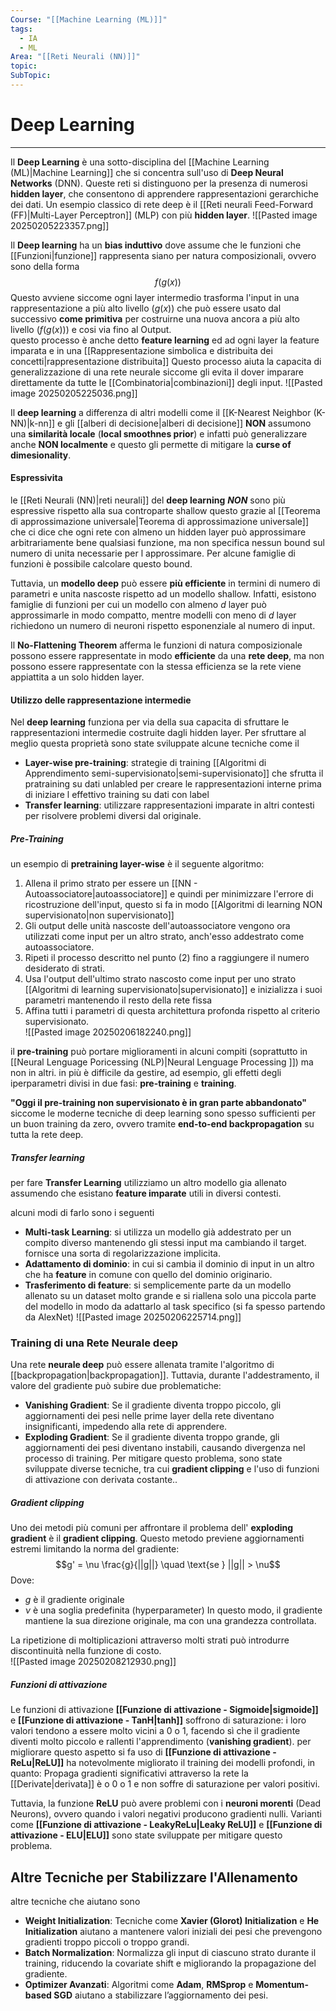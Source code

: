 ```yaml
---
Course: "[[Machine Learning (ML)]]"
tags:
  - IA
  - ML
Area: "[[Reti Neurali (NN)]]"
topic: 
SubTopic:
---
```

# Deep Learning
---
Il **Deep Learning** è una sotto-disciplina del [[Machine Learning (ML)|Machine Learning]] che si concentra sull'uso di __Deep Neural Networks__ (DNN). Queste reti si distinguono per la presenza di numerosi __hidden layer__, che consentono di apprendere rappresentazioni gerarchiche dei dati.
Un esempio classico di rete deep è il [[Reti neurali Feed-Forward (FF)|Multi-Layer Perceptron]] (MLP) con più __hidden layer__. 
![[Pasted image 20250205223357.png]]

Il __Deep learning__ ha un __bias induttivo__ dove assume che le funzioni che  [[Funzioni|funzione]] rappresenta siano per natura composizionali, ovvero sono della forma $$f(g(x))$$Questo avviene siccome ogni layer intermedio trasforma l'input in una rappresentazione a più alto livello ($g(x)$) che può essere usato dal successivo __come primitiva__ per costruirne una nuova ancora a più alto livello ($f(g(x))$) e cosi via fino al Output.  
questo processo è anche detto  __feature learning__ ed ad ogni layer la feature imparata e in una [[Rappresentazione simbolica e distribuita dei concetti|rappresentazione distribuita]]
Questo processo aiuta la capacita di generalizzazione di una rete neurale siccome gli evita il dover imparare direttamente da tutte le [[Combinatoria|combinazioni]] degli input. 
![[Pasted image 20250205225036.png]]


Il __deep learning__ a differenza di altri modelli come il [[K-Nearest Neighbor (K-NN)|k-nn]] e gli [[alberi di decisione|alberi di decisione]]  __NON__ assumono una __similarità locale__ (__local smoothnes prior__) e infatti può generalizzare anche __NON localmente__ e questo gli permette  di mitigare la __curse of dimesionality__. 


#### Espressivita
le [[Reti Neurali (NN)|reti neurali]] del __deep learning__ *__NON__* sono più espressive rispetto alla sua controparte shallow questo grazie al [[Teorema di approssimazione universale|Teorema di approssimazione universale]] che ci dice che ogni rete con almeno un hidden layer può approssimare arbitrariamente bene qualsiasi funzione, ma non specifica nessun bound sul numero di unita necessarie per l approssimare. 
Per alcune famiglie di funzioni è possibile calcolare questo bound. 

Tuttavia, un __modello deep__ può essere __più efficiente__ in termini di numero di parametri e unita nascoste rispetto ad un modello shallow. Infatti, esistono famiglie di funzioni per cui un modello con almeno $d$ layer può approssimarle in modo compatto, mentre modelli con meno di $d$ layer richiedono un numero  di neuroni rispetto esponenziale al numero di input.

Il **No-Flattening Theorem** afferma le funzioni di natura composizionale possono essere rappresentate in modo __efficiente__ da una __rete deep__, ma non possono essere rappresentate con la stessa efficienza se la rete viene appiattita a un solo hidden layer. 




#### Utilizzo delle rappresentazione intermedie
Nel __deep learning__ funziona per via della sua capacita di sfruttare le rappresentazioni intermedie costruite dagli hidden layer.
Per sfruttare al meglio questa proprietà sono state sviluppate alcune tecniche come il 
- __Layer-wise pre-training__:  strategie di training [[Algoritmi di Apprendimento semi-supervisionato|semi-supervisionato]] che sfrutta il pratraining su dati unlabled per creare le rappresentazioni interne prima di iniziare l effettivo training su dati con label
- __Transfer learning__: utilizzare rappresentazioni imparate in altri contesti per risolvere problemi diversi dal originale.

##### Pre-Training
un esempio di __pretraining layer-wise__ è il seguente algoritmo:
1. Allena il primo strato per essere un [[NN - Autoassociatore|autoassociatore]] e quindi per minimizzare l'errore di ricostruzione dell'input, questo si fa in modo [[Algoritmi di learning NON supervisionato|non supervisionato]] 
2. Gli output delle unità nascoste dell'autoassociatore vengono ora utilizzati come input per un altro strato, anch'esso addestrato come autoassociatore.  
3. Ripeti il processo descritto nel punto (2) fino a raggiungere il numero desiderato di strati. 
4. Usa l'output dell'ultimo strato nascosto come input per uno strato [[Algoritmi di learning supervisionato|supervisionato]] e inizializza i suoi parametri mantenendo il resto della rete fissa
5. Affina tutti i parametri di questa architettura profonda rispetto al criterio supervisionato.  
![[Pasted image 20250206182240.png]]

il  __pre-training__ può portare miglioramenti in alcuni compiti (soprattutto in [[Neural Lenguage Poricessing (NLP)|Neural Lenguage Processing ]]) ma non in altri. in più è difficile da gestire, ad esempio, gli effetti degli iperparametri divisi in due fasi: __pre-training__ e __training__.  

**"Oggi il pre-training non supervisionato è in gran parte abbandonato"** siccome le moderne tecniche di deep learning sono spesso sufficienti per un buon training da zero, ovvero tramite **end-to-end backpropagation** su tutta la rete deep.  

##### Transfer learning
per fare __Transfer Learning__ utilizziamo un altro modello gia allenato assumendo che esistano __feature imparate__ utili in diversi contesti.

alcuni modi di farlo sono i seguenti
- __Multi-task Learning__: si utilizza un modello già addestrato per un compito diverso mantenendo gli stessi input ma cambiando il target. fornisce una sorta di regolarizzazione implicita. 
- __Adattamento di dominio__:  in cui si cambia il dominio di input in un altro che ha __feature__ in comune con quello del dominio originario.
- __Trasferimento di feature__: si semplicemente parte da un modello allenato su un dataset molto grande e si riallena solo una piccola parte del modello in modo da adattarlo al task specifico (si fa spesso partendo da AlexNet) ![[Pasted image 20250206225714.png]]




### Training di una Rete Neurale deep
Una rete **neurale deep** può essere allenata tramite l'algoritmo di [[backpropagation|backpropagation]]. Tuttavia, durante l'addestramento, il valore del gradiente può subire due problematiche:
- **Vanishing Gradient**: Se il gradiente diventa troppo piccolo, gli aggiornamenti dei pesi nelle prime layer della rete diventano insignificanti, impedendo alla rete di apprendere.
- **Exploding Gradient**: Se il gradiente diventa troppo grande, gli aggiornamenti dei pesi diventano instabili, causando divergenza nel processo di training.
Per mitigare questo problema, sono state sviluppate diverse tecniche, tra cui **gradient clipping** e l'uso di funzioni di attivazione con derivata costante..

##### Gradient clipping
Uno dei metodi più comuni per affrontare il problema dell' __exploding gradient__ è il __gradient clipping__. Questo metodo previene aggiornamenti estremi limitando la norma del gradiente: $$g' = \nu \frac{g}{||g||} \quad \text{se } ||g|| > \nu$$Dove:
- $g$ è il gradiente originale
- $\nu$ è una soglia predefinita (hyperparameter) In questo modo, il gradiente mantiene la sua direzione originale, ma con una grandezza controllata.

La ripetizione di moltiplicazioni attraverso molti strati può introdurre discontinuità nella funzione di costo.   
![[Pasted image 20250208212930.png]]


##### Funzioni di attivazione
Le funzioni di attivazione __[[Funzione di attivazione - Sigmoide|sigmoide]]__ e __[[Funzione di attivazione - TanH|tanh]]__ soffrono di saturazione: i loro valori tendono a essere molto vicini a $0$ o $1$, facendo sì che il gradiente diventi molto piccolo e rallenti l'apprendimento (__vanishing gradient__).
per migliorare questo aspetto si fa uso di __[[Funzione di attivazione - ReLu|ReLU]]__ ha notevolmente migliorato il training dei modelli profondi, in quanto: Propaga gradienti significativi attraverso la rete la [[Derivate|derivata]] è o $0$ o $1$ e non soffre di saturazione per valori positivi.

Tuttavia, la funzione __ReLU__ può avere problemi con i **neuroni morenti** (Dead Neurons), ovvero quando i valori negativi producono gradienti nulli. Varianti come __[[Funzione di attivazione - LeakyReLu|Leaky ReLU]]__ e __[[Funzione di attivazione - ELU|ELU]]__ sono state sviluppate per mitigare questo problema.


## Altre Tecniche per Stabilizzare l'Allenamento

altre tecniche che aiutano sono
- **Weight Initialization**: Tecniche come **Xavier (Glorot) Initialization** e **He Initialization** aiutano a mantenere valori iniziali dei pesi che prevengono gradienti troppo piccoli o troppo grandi.
- **Batch Normalization**: Normalizza gli input di ciascuno strato durante il training, riducendo la covariate shift e migliorando la propagazione del gradiente.
- **Optimizer Avanzati**: Algoritmi come **Adam**, **RMSprop** e **Momentum-based SGD** aiutano a stabilizzare l’aggiornamento dei pesi.
